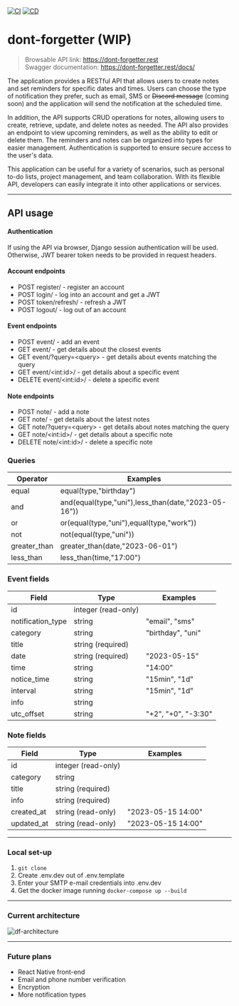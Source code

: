 [![CI](https://github.com/zmilv/dont-forgetter/actions/workflows/ci.yml/badge.svg)](https://github.com/zmilv/dont-forgetter/actions/workflows/ci.yml)
[![CD](https://github.com/zmilv/dont-forgetter/actions/workflows/cd.yml/badge.svg)](https://github.com/zmilv/dont-forgetter/actions/workflows/cd.yml)

# dont-forgetter (WIP)

>Browsable API link: https://dont-forgetter.rest \
>Swagger documentation: https://dont-forgetter.rest/docs/

The application provides a RESTful API that allows users to create notes and set reminders for specific dates and times. Users can choose the type of notification they prefer, such as email, SMS or ~~Discord message~~ (coming soon) and the application will send the notification at the scheduled time. 

In addition, the API supports CRUD operations for notes, allowing users to create, retrieve, update, and delete notes as needed. The API also provides an endpoint to view upcoming reminders, as well as the ability to edit or delete them. The reminders and notes can be organized into types for easier management. Authentication is supported to ensure secure access to the user's data.

This application can be useful for a variety of scenarios, such as personal to-do lists, project management, and team collaboration. With its flexible API, developers can easily integrate it into other applications or services. 

---

## API usage
#### Authentication
If using the API via browser, Django session authentication will be used.
Otherwise, JWT bearer token needs to be provided in request headers.
#### Account endpoints
- POST register/ - register an account
- POST login/ - log into an account and get a JWT
- POST token/refresh/ - refresh a JWT
- POST logout/ - log out of an account
#### Event endpoints
- POST event/ - add an event
- GET event/ - get details about the closest events
- GET event/?query=\<query\> - get details about events matching the query
- GET event/\<int:id\>/ - get details about a specific event
- DELETE event/\<int:id\>/ - delete a specific event
#### Note endpoints
- POST note/ - add a note
- GET note/ - get details about the latest notes
- GET note/?query=\<query\> - get details about notes matching the query
- GET note/\<int:id\>/ - get details about a specific note
- DELETE note/\<int:id\>/ - delete a specific note

### Queries
| Operator     | Examples                                            |
|--------------|-----------------------------------------------------|
| equal        | equal(type,"birthday")                              |
| and          | and(equal(type,"uni"),less_than(date,"2023-05-16")) |
| or           | or(equal(type,"uni"),equal(type,"work"))            |
| not          | not(equal(type,"uni"))                              |
| greater_than | greater_than(date,"2023-06-01")                     |
| less_than    | less_than(time,"17:00")                             |

### Event fields
| Field             | Type                | Examples            |
|-------------------|---------------------|---------------------|
| id                | integer (read-only) |                     |
| notification_type | string              | "email", "sms"      |
| category          | string              | "birthday", "uni"   |
| title             | string (required)   |                     |
| date              | string (required)   | "2023-05-15"        |
| time              | string              | "14:00"             |
| notice_time       | string              | "15min", "1d"       |
| interval          | string              | "15min", "1d"       |
| info              | string              |                     |
| utc_offset        | string              | "+2", "+0", "-3:30" |

### Note fields
| Field      | Type                | Examples           |
|------------|---------------------|--------------------|
| id         | integer (read-only) |                    |
| category   | string              |                    |
| title      | string (required)   |                    |
| info       | string (required)   |                    |
| created_at | string (read-only)  | "2023-05-15 14:00" |
| updated_at | string (read-only)  | "2023-05-15 14:00" |

---

### Local set-up
1. ```git clone```
2. Create .env.dev out of .env.template
3. Enter your SMTP e-mail credentials into .env.dev
4. Get the docker image running ```docker-compose up --build```

---

### Current architecture
![df-architecture](https://github.com/zmilv/dont-forgetter/assets/27917439/ba7a3a3f-610c-47c5-8fc0-75028043c5ef)

---

### Future plans
- React Native front-end
- Email and phone number verification
- Encryption
- More notification types
